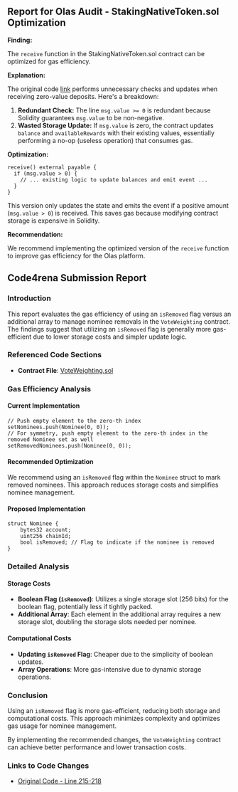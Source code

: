 ## Report for Olas Audit - StakingNativeToken.sol Optimization

**Finding:**

The `receive` function in the StakingNativeToken.sol contract can be optimized for gas efficiency.

**Explanation:**

The original code [link](https://github.com/code-423n4/2024-05-olas/blob/e2a8bc31d2769bfb578a06cc64919ad369a82c08/registries/contracts/staking/StakingNativeToken.sol#L39-L49) performs unnecessary checks and updates when receiving zero-value deposits. Here's a breakdown:

1. **Redundant Check:** The line `msg.value >= 0` is redundant because Solidity guarantees `msg.value` to be non-negative.
2. **Wasted Storage Update:** If `msg.value` is zero, the contract updates `balance` and `availableRewards` with their existing values, essentially performing a no-op (useless operation) that consumes gas.

**Optimization:**

```
receive() external payable {
  if (msg.value > 0) {
    // ... existing logic to update balances and emit event ...
  }
}
```

This version only updates the state and emits the event if a positive amount (`msg.value > 0`) is received. This saves gas because modifying contract storage is expensive in Solidity.

**Recommendation:**

We recommend implementing the optimized version of the `receive` function to improve gas efficiency for the Olas platform.

## Code4rena Submission Report

### Introduction

This report evaluates the gas efficiency of using an `isRemoved` flag versus an additional array to manage nominee removals in the `VoteWeighting` contract. The findings suggest that utilizing an `isRemoved` flag is generally more gas-efficient due to lower storage costs and simpler update logic.

### Referenced Code Sections

- **Contract File**: [VoteWeighting.sol](https://github.com/code-423n4/2024-05-olas/blob/e2a8bc31d2769bfb578a06cc64919ad369a82c08/governance/contracts/VoteWeighting.sol#L215-L218)

### Gas Efficiency Analysis

#### Current Implementation

```solidity
// Push empty element to the zero-th index
setNominees.push(Nominee(0, 0));
// For symmetry, push empty element to the zero-th index in the removed Nominee set as well
setRemovedNominees.push(Nominee(0, 0));
```

#### Recommended Optimization

We recommend using an `isRemoved` flag within the `Nominee` struct to mark removed nominees. This approach reduces storage costs and simplifies nominee management.

#### Proposed Implementation

```solidity
struct Nominee {
    bytes32 account;
    uint256 chainId;
    bool isRemoved; // Flag to indicate if the nominee is removed
}
```

### Detailed Analysis

#### Storage Costs

- **Boolean Flag (`isRemoved`)**: Utilizes a single storage slot (256 bits) for the boolean flag, potentially less if tightly packed.
- **Additional Array**: Each element in the additional array requires a new storage slot, doubling the storage slots needed per nominee.

#### Computational Costs

- **Updating `isRemoved` Flag**: Cheaper due to the simplicity of boolean updates.
- **Array Operations**: More gas-intensive due to dynamic storage operations.

### Conclusion

Using an `isRemoved` flag is more gas-efficient, reducing both storage and computational costs. This approach minimizes complexity and optimizes gas usage for nominee management.

By implementing the recommended changes, the `VoteWeighting` contract can achieve better performance and lower transaction costs.

### Links to Code Changes

- [Original Code - Line 215-218](https://github.com/code-423n4/2024-05-olas/blob/e2a8bc31d2769bfb578a06cc64919ad369a82c08/governance/contracts/VoteWeighting.sol#L215-L218)

